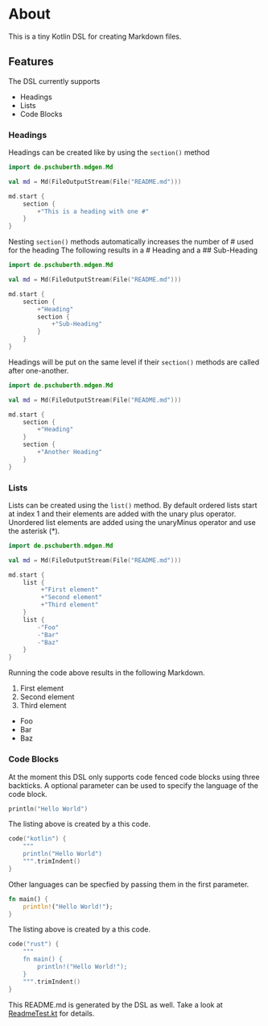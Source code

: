 # About

This is a tiny Kotlin DSL for creating Markdown files.

## Features

The DSL currently supports

- Headings
- Lists
- Code Blocks
### Headings

Headings can be created like by using the `section()` method

```kotlin
import de.pschuberth.mdgen.Md

val md = Md(FileOutputStream(File("README.md")))

md.start {
    section {
        +"This is a heading with one #"
    }
}
```
Nesting `section()` methods automatically increases the number of # used for the heading
The following results in a # Heading and a ## Sub-Heading

```kotlin
import de.pschuberth.mdgen.Md

val md = Md(FileOutputStream(File("README.md")))

md.start {
    section {
        +"Heading"
        section {
            +"Sub-Heading"
        }
    }
}
```
Headings will be put on the same level if their `section()` methods are called after one-another.

```kotlin
import de.pschuberth.mdgen.Md

val md = Md(FileOutputStream(File("README.md")))

md.start {
    section {
        +"Heading"
    }
    section {
        +"Another Heading"
    }
}
```
### Lists

Lists can be created using the `list()` method. By default ordered lists start at
index 1 and their elements are added with the unary plus operator.
Unordered list elements are added using the unaryMinus operator and use the asterisk (*).

```kotlin
import de.pschuberth.mdgen.Md

val md = Md(FileOutputStream(File("README.md")))

md.start {
    list {
         +"First element"
         +"Second element"
         +"Third element"
    }
    list {
        -"Foo"
        -"Bar"
        -"Baz"
    }
}
```
Running the code above results in the following Markdown.

1. First element
2. Second element
3. Third element
- Foo
- Bar
- Baz
### Code Blocks

At the moment this DSL only supports code fenced code blocks using three
backticks. A optional parameter can be used to specify the language of the code block.

```kotlin
println("Hello World")
```
The listing above is created by a this code.

```kotlin
code("kotlin") {
    """
    println("Hello World")
    """.trimIndent()
}
```
Other languages can be specfied by passing them in the first parameter.

```rust
fn main() {
    println!("Hello World!");
}
```
The listing above is created by a this code.

```kotlin
code("rust") {
    """
    fn main() {
        println!("Hello World!");
    }
    """.trimIndent()
}
```
This README.md is generated by the DSL as well. Take a look at
[ReadmeTest.kt](https://github.com/paulschuberth/mdgen/blob/main/src/test/kotlin/de/pschuberth/mdgen/ReadmeTest.kt) for details.
